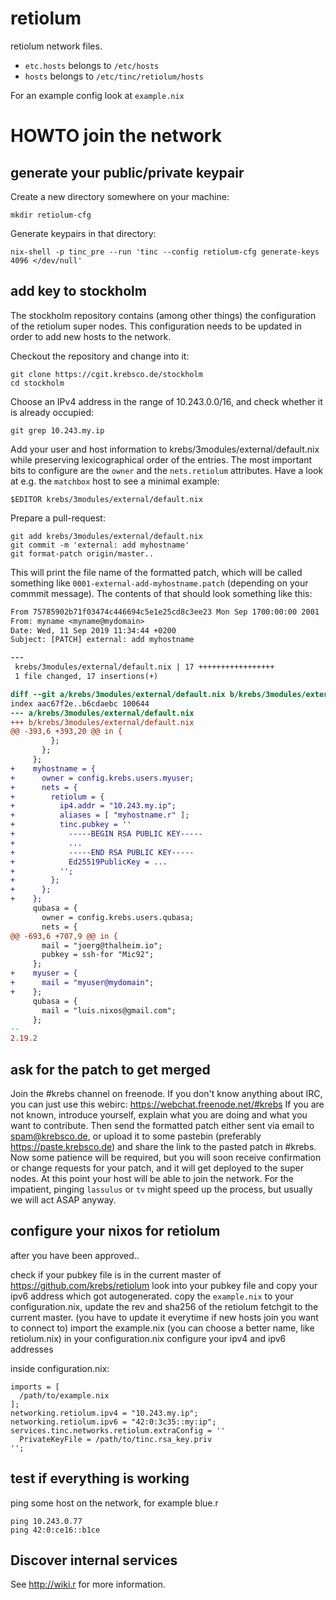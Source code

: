 # retiolum

retiolum network files.

* `etc.hosts` belongs to `/etc/hosts`
* `hosts` belongs to `/etc/tinc/retiolum/hosts`

For an example config look at `example.nix`


# HOWTO join the network

## generate your public/private keypair

Create a new directory somewhere on your machine:

```
mkdir retiolum-cfg
```

Generate keypairs in that directory:

```
nix-shell -p tinc_pre --run 'tinc --config retiolum-cfg generate-keys 4096 </dev/null'
```

## add key to stockholm

The stockholm repository contains (among other things) the configuration of the
retiolum super nodes.  This configuration needs to be updated in order to add
new hosts to the network.

Checkout the repository and change into it:

```
git clone https://cgit.krebsco.de/stockholm
cd stockholm
```

Choose an IPv4 address in the range of 10.243.0.0/16, and check whether it is
already occupied:

```
git grep 10.243.my.ip
```

Add your user and host information to krebs/3modules/external/default.nix while
preserving lexicographical order of the entries.  The most important bits to
configure are the `owner` and the `nets.retiolum` attributes.  Have a look at
e.g. the `matchbox` host to see a minimal example:

```
$EDITOR krebs/3modules/external/default.nix
```

Prepare a pull-request:

```
git add krebs/3modules/external/default.nix
git commit -m 'external: add myhostname'
git format-patch origin/master..
```

This will print the file name of the formatted patch, which will be called
something like `0001-external-add-myhostname.patch` (depending on your commmit
message).  The contents of that should look something like this:

```patch
From 75785902b71f03474c446694c5e1e25cd8c3ee23 Mon Sep 1700:00:00 2001
From: myname <myname@mydomain>
Date: Wed, 11 Sep 2019 11:34:44 +0200
Subject: [PATCH] external: add myhostname

---
 krebs/3modules/external/default.nix | 17 +++++++++++++++++
 1 file changed, 17 insertions(+)

diff --git a/krebs/3modules/external/default.nix b/krebs/3modules/external/default.nix
index aac67f2e..b6cdaebc 100644
--- a/krebs/3modules/external/default.nix
+++ b/krebs/3modules/external/default.nix
@@ -393,6 +393,20 @@ in {
         };
       };
     };
+    myhostname = {
+      owner = config.krebs.users.myuser;
+      nets = {
+        retiolum = {
+          ip4.addr = "10.243.my.ip";
+          aliases = [ "myhostname.r" ];
+          tinc.pubkey = ''
+            -----BEGIN RSA PUBLIC KEY-----
+            ...
+            -----END RSA PUBLIC KEY-----
+            Ed25519PublicKey = ...
+          '';
+        };
+      };
+    };
     qubasa = {
       owner = config.krebs.users.qubasa;
       nets = {
@@ -693,6 +707,9 @@ in {
       mail = "joerg@thalheim.io";
       pubkey = ssh-for "Mic92";
     };
+    myuser = {
+      mail = "myuser@mydomain";
+    };
     qubasa = {
       mail = "luis.nixos@gmail.com";
     };
-- 
2.19.2
```

## ask for the patch to get merged

Join the #krebs channel on freenode.
If you don't know anything about IRC, you can just use this webirc: https://webchat.freenode.net/#krebs
If you are not known, introduce yourself, explain what you are doing and what you want to contribute.
Then send the formatted patch either sent via email to spam@krebsco.de, or
upload it to some pastebin (preferably https://paste.krebsco.de) and share the
link to the pasted patch in #krebs.
Now some patience will be required, but you will soon receive confirmation or
change requests for your patch, and it will get deployed to the super nodes.
At this point your host will be able to join the network.
For the impatient, pinging `lassulus` or `tv` might speed up the process,
but usually we will act ASAP anyway.

## configure your nixos for retiolum

after you have been approved..

check if your pubkey file is in the current master of https://github.com/krebs/retiolum
look into your pubkey file and copy your ipv6 address which got autogenerated.
copy the `example.nix` to your configuration.nix, update the rev and sha256 of the retiolum fetchgit to the current master. (you have to update it everytime if new hosts join you want to connect to)
import the example.nix (you can choose a better name, like retiolum.nix) in your configuration.nix
configure your ipv4 and ipv6 addresses

inside configuration.nix:

```
imports = [
  /path/to/example.nix
];
networking.retiolum.ipv4 = "10.243.my.ip";
networking.retiolum.ipv6 = "42:0:3c35::my:ip";
services.tinc.networks.retiolum.extraConfig = ''
  PrivateKeyFile = /path/to/tinc.rsa_key.priv
'';
```

## test if everything is working

ping some host on the network, for example blue.r

```
ping 10.243.0.77
ping 42:0:ce16::b1ce
```

## Discover internal services

See http://wiki.r for more information.
